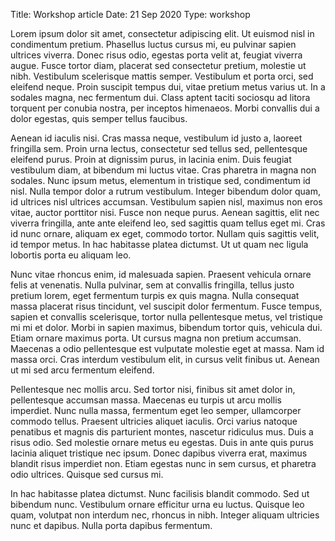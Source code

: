 Title: Workshop article
Date: 21 Sep 2020
Type: workshop



Lorem ipsum dolor sit amet, consectetur adipiscing elit. Ut euismod nisl in condimentum pretium. Phasellus luctus cursus mi, eu pulvinar sapien ultrices viverra. Donec risus odio, egestas porta velit at, feugiat viverra augue. Fusce tortor diam, placerat sed consectetur pretium, molestie ut nibh. Vestibulum scelerisque mattis semper. Vestibulum et porta orci, sed eleifend neque. Proin suscipit tempus dui, vitae pretium metus varius ut. In a sodales magna, nec fermentum dui. Class aptent taciti sociosqu ad litora torquent per conubia nostra, per inceptos himenaeos. Morbi convallis dui a dolor egestas, quis semper tellus faucibus.

Aenean id iaculis nisi. Cras massa neque, vestibulum id justo a, laoreet fringilla sem. Proin urna lectus, consectetur sed tellus sed, pellentesque eleifend purus. Proin at dignissim purus, in lacinia enim. Duis feugiat vestibulum diam, at bibendum mi luctus vitae. Cras pharetra in magna non sodales. Nunc ipsum metus, elementum in tristique sed, condimentum id nisl. Nulla tempor dolor a rutrum vestibulum. Integer bibendum dolor quam, id ultrices nisl ultrices accumsan. Vestibulum sapien nisl, maximus non eros vitae, auctor porttitor nisi. Fusce non neque purus. Aenean sagittis, elit nec viverra fringilla, ante ante eleifend leo, sed sagittis quam tellus eget mi. Cras id nunc ornare, aliquam ex eget, commodo tortor. Nullam quis sagittis velit, id tempor metus. In hac habitasse platea dictumst. Ut ut quam nec ligula lobortis porta eu aliquam leo.

Nunc vitae rhoncus enim, id malesuada sapien. Praesent vehicula ornare felis at venenatis. Nulla pulvinar, sem at convallis fringilla, tellus justo pretium lorem, eget fermentum turpis ex quis magna. Nulla consequat massa placerat risus tincidunt, vel suscipit dolor fermentum. Fusce tempus, sapien et convallis scelerisque, tortor nulla pellentesque metus, vel tristique mi mi et dolor. Morbi in sapien maximus, bibendum tortor quis, vehicula dui. Etiam ornare maximus porta. Ut cursus magna non pretium accumsan. Maecenas a odio pellentesque est vulputate molestie eget at massa. Nam id massa orci. Cras interdum vestibulum elit, in cursus velit finibus ut. Aenean ut mi sed arcu fermentum eleifend.

Pellentesque nec mollis arcu. Sed tortor nisi, finibus sit amet dolor in, pellentesque accumsan massa. Maecenas eu turpis ut arcu mollis imperdiet. Nunc nulla massa, fermentum eget leo semper, ullamcorper commodo tellus. Praesent ultricies aliquet iaculis. Orci varius natoque penatibus et magnis dis parturient montes, nascetur ridiculus mus. Duis a risus odio. Sed molestie ornare metus eu egestas. Duis in ante quis purus lacinia aliquet tristique nec ipsum. Donec dapibus viverra erat, maximus blandit risus imperdiet non. Etiam egestas nunc in sem cursus, et pharetra odio ultrices. Quisque sed cursus mi.

In hac habitasse platea dictumst. Nunc facilisis blandit commodo. Sed ut bibendum nunc. Vestibulum ornare efficitur urna eu luctus. Quisque leo quam, volutpat non interdum nec, rhoncus in nibh. Integer aliquam ultricies nunc et dapibus. Nulla porta dapibus fermentum. 
